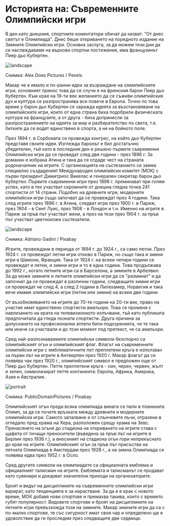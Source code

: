 # Историята на: Съвременните Олимпийски игри

В ден като днешния, спортните коментатори обичат да казват: "От днес светът е Олимпиада". Днес беше откриването на поредното издание на 
Зимните Олимпийски игри. Основна заслуга, за да можем тези дни да се наслаждаваме на върхови спортни постижения, има французинът Пиер дьо Кубертен.

![landscape](https://images.pexels.com/photos/14753994/pexels-photo-14753994.jpeg?auto=compress&cs=tinysrgb&w=1260&h=750&dpr=1)

<p class='caption'>Снимка: Alex Does Pictures / Pexels<p>

Макар че е имало и по-ранни идеи за възраждане на олимпийските игри, основният принос това да се случи е на френския барон Пиер дьо Кубертен. Към края на 19-ти век желанието да се съживи олимпийския дух и култура се разпространява все повече в Европа. Точно по това време у барон дьо Кубертен се заражда идеята за възстановяване на олимпийските игри, които от една страна биха подобрили физическата култура на французите, а от друга - биха допринесли за разпространението на идеята за мир и разбирателство по света, т.е. битките да се водят единствено в спорта, а не на бойното поле.

През 1894 г. в Сорбоната се провежда конгрес, на който дьо Кубертен представя своите идеи. Изглежда баронът е бил достатъчно убедителен, тъй като в последния ден е решено първите съвременни Олимпийски игри да се проведат след две години - през 1896 г. За домакин е избрана Атина и така да се отдаде чест на страната родоначалник на игрите. С организацията на състезанието се заема специално създаденият Международен олимпийски комитет (МОК) с първи президент Димитриос Викелас и генерален секретар барон дьо Кубертен. Първите съвременни игри през 1896 г. преминават при голям успех, като в тях участват скромните от днешна гледна точка 241 спортисти от 14 страни. Подобно на древните игри, модерните олимпийски игри също започват да се провеждат през 4 години. Така след игрите през 1896 г. в Атина, следват игри през 1900 г. в Париж, през 1904 - в Сент Луис, през 1908 - в Лондон и т.н. Именно на игрите в Париж за пръв път участват жени, а през на тези през 1904 г. за пръв път участват цветнокожи състезатели.

![landscape](https://cdn.pixabay.com/photo/2015/02/24/00/43/medal-646943_1280.jpg)

<p class='caption'>Снимка: Adriano Gadini / Pixabay<p>

Игрите, провеждани в периода от 1894 г. до 1924 г., са само летни. През 1924 г. се провеждат летни игри отново в Париж, но също така и зимни игри в Шамони, Франция. Така от 1924 г. на всеки четири години се провеждат и летни, и зимни игри и то в една година. Това продължава до 1992 г., когато летните игри са в Барселона, а зимните в Арбелвил. За да може зимните и летните олимпийски игри да се "разминат" и да започнат да се провеждат в различни години, следващите зимни игри се провеждат не след 4, а след 2 години в Лилехамер, Норвегия и така вече имаме олимпийски игри (летни или зимни) на всеки две години.

От възобновяването на игрите до 70-те години на 20-ти век, право на участие имат единствено спортисти аматьори. Това се променя с навлизането на ерата на телевизионното излъчване, тъй като публиката предпочитала да гледа познати спортисти. Друга причина за допускането на професионални атлети били подозренията, че те така или иначе са участвали и до този момент под претекст, че са аматьори.

Сред най-разпознаваемите олимпийски символи безспорно са олимпийският огън и олимпийският флаг. Флагът на съвременните олимпийски игри с емблематичните пет преплетени кръга е използван за първи път на игрите в Антверпен през 1920 г. Макар флагът да се появява чак през 1920 г., олимпийският символ е предложен още от Пиер дьо Кубертен. Петте преплетени кръга - син, черен, червен, жълт и зелен, символизират петте континента: Европа, Африка, Америка, Азия и Австралия.

![portrait](https://cdn.pixabay.com/photo/2012/12/20/10/12/carry-71256_1280.jpg)

<p class='caption'>Снимка: PublicDomainPictures / Pixabay<p>

Олимпийският огън преди всяка олимпиада винаги се пали в планината Олимп, за да се почете връзката между древните и модерните олимпийски игри. Самото запалване е от слънчевите лъчи, отразени в огледало пред храма на Хера, разположен срещу храма на Зевс. Пренасянето на огъня до стадиона на откриването на игрите става с щафета от тичащи преносители (въведена за пръв път на игрите в Берлин през 1936 г.), а внесеният на стадиона огън гори непрекъснато до края на игрите. Олимпийският огън за пръв път присъства на лятната Олимпиада в Амстердам през 1928 г., а на зимна Олимпиада се появява едва през 1952 г. в Осло.

Сред другите символи на олимпиадите са официалната емблема и официалният талисман на игрите. Емблемата и талисманът се продават като сувенири и докарват значителни приходи на организаторите.

Броят и видът на дисциплините на съвременните олимпийски игри варират, като тенденцията е за нарастване. За да е в крак с новото време, МОК добавя нови спортове и премахва такива, които с времето губят популярност. Видовете спортове и броят на дисциплините на летните игри превъзхожда този на зимните. Макар зимните игри да са с по-малко спортове, те със сигурност имат своя чар и определено ще е удоволствие да ги проследим през следващите две седмици.